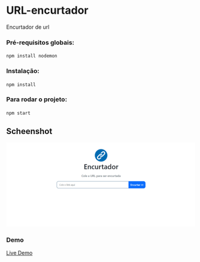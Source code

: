 # URL-encurtador

Encurtador de url

### Pré-requisitos globais:
`npm install nodemon` 

### Instalação:
`npm install`

### Para rodar o projeto:
`npm start`

## Scheenshot
<img src="/public/images/screen.gif" alt="">

### Demo
<a href="https://dry-beyond-56031.herokuapp.com/">Live Demo</a>
